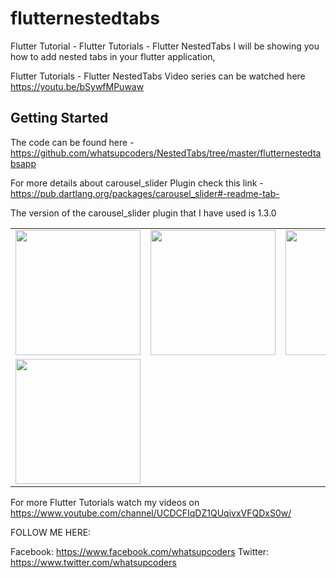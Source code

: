 # flutternestedtabs

Flutter Tutorial - Flutter Tutorials - Flutter NestedTabs
I will be showing you how to add nested tabs in your flutter application,

Flutter Tutorials - Flutter NestedTabs Video series can be watched here https://youtu.be/bSywfMPuwaw
## Getting Started

The code can be found here - https://github.com/whatsupcoders/NestedTabs/tree/master/flutternestedtabsapp

For more details about carousel_slider Plugin check this link - https://pub.dartlang.org/packages/carousel_slider#-readme-tab-

The version of the  carousel_slider plugin that I have used is 1.3.0


<div style="text-align: center">
    <table>
        <tr>
            <td style="text-align: center">
                    <img src="https://user-images.githubusercontent.com/46075509/58398646-5597e100-801b-11e9-8a69-eba6bb68c7bc.png" width="200"/>
            </td>            
            <td style="text-align: center">              
                    <img src="https://user-images.githubusercontent.com/46075509/58398647-56307780-801b-11e9-9543-67cb2ccac96e.png" width="200"/>
            </td>
            <td style="text-align: center">
                    <img src="https://user-images.githubusercontent.com/46075509/58398649-5761a480-801b-11e9-8a2b-d020f919ea42.png" width="200" />
            </td>
        </tr>
      <tr>
            <td style="text-align: center">
                    <img src="https://github.com/whatsupcoders/Flutter-Nested-Tabs/blob/master/assets/nestedtabs.gif" width="200"/>
            </td>            
      </tr>
  </table>
  </div>
  
For more Flutter Tutorials watch my videos on https://www.youtube.com/channel/UCDCFIqDZ1QUqivxVFQDxS0w/

FOLLOW ME HERE:

Facebook: https://www.facebook.com/whatsupcoders
Twitter: https://www.twitter.com/whatsupcoders

